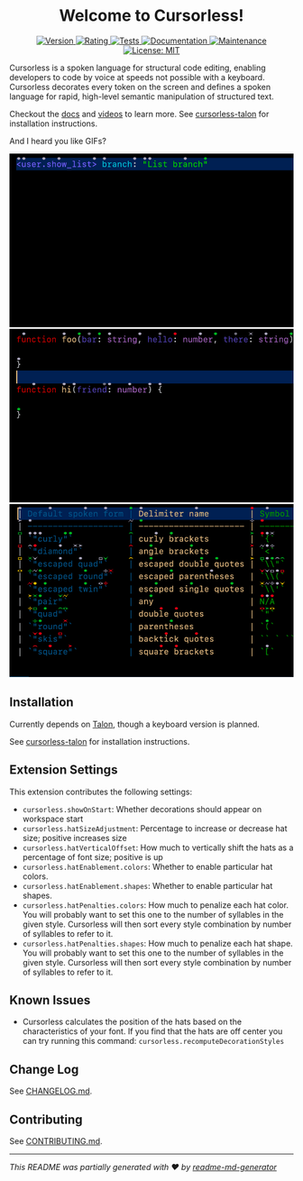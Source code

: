 <h1 align="center">Welcome to Cursorless!</h1>
<p align="center">
  <a href="https://github.com/pokey/cursorless-vscode/blob/main/CHANGELOG.md" target="_blank">
    <img alt="Version" src="https://img.shields.io/github/package-json/v/pokey/cursorless-vscode?color=blue" />
  </a>
  <a href="https://marketplace.visualstudio.com/items?itemName=pokey.cursorless&ssr=false#review-details" target="_blank">
    <img alt="Rating" src="https://img.shields.io/visual-studio-marketplace/stars/pokey.cursorless?logo=visualstudiocode" />
  </a>
  <a href="https://github.com/pokey/cursorless-vscode/actions/workflows/test.yml?query=branch%3Amain" target="_blank">
    <img alt="Tests" src="https://img.shields.io/github/workflow/status/pokey/cursorless-vscode/Run%20Tests?logo=github&label=tests" />
  </a>
  <a href="https://github.com/pokey/cursorless-talon/tree/main/docs" target="_blank">
    <img alt="Documentation" src="https://img.shields.io/badge/documentation-yes-brightgreen.svg" />
  </a>
  <a href="https://github.com/pokey/cursorless-vscode/graphs/contributors" target="_blank">
    <img alt="Maintenance" src="https://img.shields.io/maintenance/yes/2022.svg" />
  </a>
  <a href="https://github.com/pokey/cursorless-vscode/blob/main/LICENSE" target="_blank">
    <img alt="License: MIT" src="https://img.shields.io/github/license/pokey/cursorless-vscode" />
  </a>
</p>

Cursorless is a spoken language for structural code editing, enabling developers to code by voice at speeds not possible with a keyboard. Cursorless decorates every token on the screen and defines a spoken language for rapid, high-level semantic manipulation of structured text.

Checkout the [docs](https://github.com/pokey/cursorless-talon/blob/main/docs) and [videos](https://www.youtube.com/channel/UCML02pamUSxtbwAcrUdVmXg) to learn more. See [cursorless-talon](https://github.com/pokey/cursorless-talon) for installation instructions.

And I heard you like GIFs?

![Curly repack ox](images/curlyRepackOx.gif)
![Move arg air and each to after drum](images/moveArgAirAndEachToAfterDrum.gif)
![Chuck tail red pipe slice past end of file](images/chuckTailRedPipeSlicePastEndOfFile.gif)

## Installation

Currently depends on [Talon](https://talonvoice.com/), though a keyboard
version is planned.

See [cursorless-talon](https://github.com/pokey/cursorless-talon) for installation instructions.

## Extension Settings

This extension contributes the following settings:

- `cursorless.showOnStart`: Whether decorations should appear on workspace start
- `cursorless.hatSizeAdjustment`: Percentage to increase or decrease hat size; positive increases size
- `cursorless.hatVerticalOffset`: How much to vertically shift the hats as a percentage of font size; positive is up
- `cursorless.hatEnablement.colors`: Whether to enable particular hat colors.
- `cursorless.hatEnablement.shapes`: Whether to enable particular hat shapes.
- `cursorless.hatPenalties.colors`: How much to penalize each hat color. You will probably want to set this one to the number of syllables in the given style. Cursorless will then sort every style combination by number of syllables to refer to it.
- `cursorless.hatPenalties.shapes`: How much to penalize each hat shape. You will probably want to set this one to the number of syllables in the given style. Cursorless will then sort every style combination by number of syllables to refer to it.

## Known Issues

- Cursorless calculates the position of the hats based on the characteristics of your font. If you find that the hats are off center you can try running this command: `cursorless.recomputeDecorationStyles`

## Change Log

See [CHANGELOG.md](CHANGELOG.md).

## Contributing

See [CONTRIBUTING.md](CONTRIBUTING.md).

---

_This README was partially generated with ❤️ by [readme-md-generator](https://github.com/kefranabg/readme-md-generator)_
